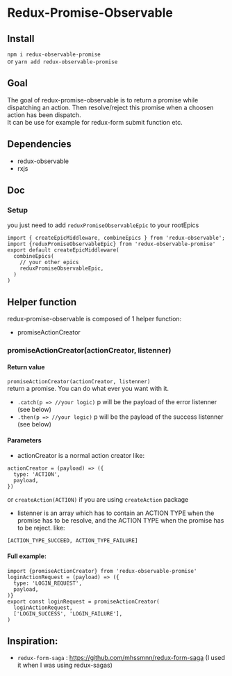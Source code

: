 # Redux-Promise-Observable   
## Install
`npm i redux-observable-promise`   
or `yarn add redux-observable-promise`   
## Goal
The goal of redux-promise-observable is to return a promise while dispatching an action. Then resolve/reject this promise when a choosen action has been dispatch.   
It can be use for example for redux-form submit function etc.
## Dependencies
- redux-observable
- rxjs
## Doc
### Setup
you just need to add `reduxPromiseObservableEpic` to your rootEpics
```
import { createEpicMiddleware, combineEpics } from 'redux-observable';
import {reduxPromiseObservableEpic} from 'redux-observable-promise'
export default createEpicMiddleware(
  combineEpics(
    // your other epics
    reduxPromiseObservableEpic,
  )
)
```
## Helper function
redux-promise-observable is composed of 1 helper function:
- promiseActionCreator
### promiseActionCreator(actionCreator, listenner)  
#### Return value
`promiseActionCreator(actionCreator, listenner)`   
return a promise. You can do what ever you want with it.
 - `.catch(p => //your logic)` p will be the payload of the error listenner (see below)
 - `.then(p => //your logic)` p will be the payload of the success listenner (see below)
#### Parameters
- actionCreator is a normal action creator like:
```
actionCreator = (payload) => ({
  type: 'ACTION',
  payload,
})
```
or `createAction(ACTION)` if you are using `createAction` package

- listenner is an array which has to contain an ACTION TYPE when the promise has to be resolve, and the ACTION TYPE when the promise has to be reject. like:
```
[ACTION_TYPE_SUCCEED, ACTION_TYPE_FAILURE]
```
#### Full example:
```
import {promiseActionCreator} from 'redux-observable-promise'
loginActionRequest = (payload) => ({
  type: 'LOGIN_REQUEST',
  payload,
)}
export const loginRequest = promiseActionCreator(
  loginActionRequest,
  ['LOGIN_SUCCESS', 'LOGIN_FAILURE'],
)
```
## Inspiration:
- `redux-form-saga` : https://github.com/mhssmnn/redux-form-saga (I used it when I was using redux-sagas)
